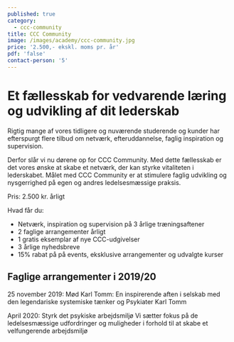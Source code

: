 ```yaml
---
published: true
category:
  - ccc-community
title: CCC Community
image: /images/academy/ccc-community.jpg
price: '2.500,- ekskl. moms pr. år'
pdf: 'false'
contact-person: '5'
---
```

# Et fællesskab for vedvarende læring og udvikling af dit lederskab

Rigtig mange af vores tidligere og nuværende studerende og kunder har efterspurgt flere tilbud om netværk, efteruddannelse, faglig inspiration og supervision.

Derfor slår vi nu dørene op for CCC Community. Med dette fællesskab er det vores ønske at skabe et netværk, der kan styrke vitaliteten i lederskabet. Målet med CCC Community er at stimulere faglig udvikling og nysgerrighed på egen og andres ledelsesmæssige praksis.

Pris: 2.500 kr. årligt

Hvad får du:
-	Netværk, inspiration og supervision på 3 årlige træningsaftener
-	2 faglige arrangementer årligt
-	1 gratis eksemplar af nye CCC-udgivelser
-	3 årlige nyhedsbreve
-	15% rabat på på events, eksklusive arrangementer og udvalgte kurser

## Faglige arrangementer i 2019/20
25 november 2019:	Mød Karl Tomm:
En inspirerende aften i selskab med den legendariske systemiske tænker og Psykiater Karl Tomm

April 2020:	Styrk det psykiske arbejdsmiljø
Vi sætter fokus på de ledelsesmæssige udfordringer og muligheder i forhold til at skabe et velfungerende arbejdsmiljø
